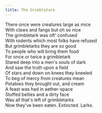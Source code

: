 ```yaml
---
title: The Grimbletark
---
```


There once were creatures large as mice  
With claws and fangs but oh so nice  
The grimbletark was oft' confused  
With rodents which most folks have refused  
But grimbletarks they are so good  
To people who will bring them food  
For once or twice a grimbletark  
Stared deep into a men's souls of dark  
And saw the truth upon a field  
Of stars and down on knees they kneeled  
To beg of mercy from creatures mean  
Potatoes they brought out, and cream  
A feast was had in aether-space  
Stuffed bellies and a dirty face  
Was all that's left of grimbletarks  
Now they've been eaten. Extincted. Larks.
